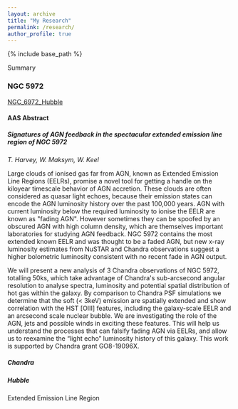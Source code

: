 ```yaml
---
layout: archive
title: "My Research"
permalink: /research/
author_profile: true
---
```

{% include base_path %}


Summary



<h3>NGC 5972</h3>

[NGC_6972_Hubble](http://www.thomas-harvey.com/images/ngc597_hubble.jpg)
<h4> AAS Abstract </h4>

<h5> Signatures of AGN feedback in the spectacular extended emission line region of NGC 5972 </h5>

<i>T. Harvey, W. Maksym, W. Keel</i>


Large clouds of ionised gas far from AGN, known as Extended Emission Line Regions (EELRs), promise a novel tool for getting a handle on the kiloyear timescale behavior of AGN accretion. These clouds are often considered as quasar light echoes, because their emission states can encode the AGN luminosity history over the past 100,000 years. AGN with current luminosity below the required luminosity to ionise the EELR are known as "fading AGN". However sometimes they can be spoofed by an obscured AGN with high column density, which are themselves important laboratories for studying AGN feedback. NGC 5972 contains the most extended known EELR and was thought to be a faded AGN, but new x-ray luminosity estimates from NuSTAR and Chandra observations suggest a higher bolometric luminosity consistent with no recent fade in AGN output. 

We will present a new analysis of 3 Chandra observations of NGC 5972, totalling 50ks, which take advantage of Chandra's sub-arcsecond angular resolution to analyse spectra, luminosity and potential spatial distribution of hot gas within the galaxy. By comparison to Chandra PSF simulations we determine that the soft (< 3keV) emission are spatially extended and show correlation with the HST [OIII] features, including the galaxy-scale EELR and an arcsecond scale nuclear bubble. We are investigating the role of the AGN, jets and possible winds in exciting these features. This will help us understand the processes that can falsify fading AGN via EELRs, and allow us to reexamine the “light echo” luminosity history of this galaxy. This work is supported by Chandra grant GO8-19096X.


<h5>Chandra</h5>
  
  
<h5>Hubble</h5>



Extended Emission Line Region
